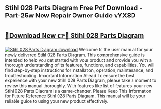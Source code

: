 ## Stihl 028 Parts Diagram Free Pdf Download - Part-25w New Repair Owner Guide vYX8D

# <h2><a href="http://dflpmpz.blite.top/?on=Stihl+028+Parts+Diagram">🔗Download New 👉🔴 Stihl 028 Parts Diagram</a></h2>

[![Stihl 028 Parts Diagram download](https://i.imgur.com/lujVjoI.png)](http://dflpmpz.blite.top/?on=Stihl+028+Parts+Diagram)
Welcome to the user manual for your newly delivered Stihl 028 Parts Diagram. This comprehensive guide is intended to help you get started with your product and provide you with a thorough understanding of its features, functions, and capabilities. You will find step-by-step instructions for installation, operation, maintenance, and troubleshooting. Important Information Ahead To ensure the best experience with your new Stihl 028 Parts Diagram, please take a moment to review this manual thoroughly. With features like list of features, your new Stihl 028 Parts Diagram is a game-changer. Please Keep This Information for Future Reference Stihl 028 Parts Diagram. This manual will be your reliable guide to using your new product effectively.
